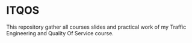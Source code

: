 # ITQOS
This repository gather all courses slides and practical work of my Traffic Engineering and Quality Of Service course.
